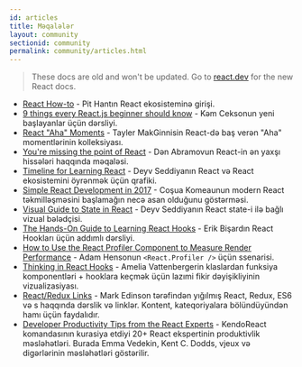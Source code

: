 ```yaml
---
id: articles
title: Məqalələr
layout: community
sectionid: community
permalink: community/articles.html
---
```


<div class="scary">

> These docs are old and won't be updated. Go to [react.dev](https://react.dev/) for the new React docs.

</div>

- [React How-to](https://github.com/petehunt/react-howto) - Pit Hantın React ekosisteminə girişi.
- [9 things every React.js beginner should know](https://camjackson.net/post/9-things-every-reactjs-beginner-should-know) - Kəm Ceksonun yeni başlayanlar üçün dərsliyi.
- [React "Aha" Moments](https://tylermcginnis.com/react-aha-moments/) - Tayler MakGinnisin React-də baş verən "Aha" momentlərinin kolleksiyası.
- [You're missing the point of React](https://medium.com/@dan_abramov/youre-missing-the-point-of-react-a20e34a51e1a) - Dən Abramovun React-in ən yaxşı hissələri haqqında məqaləsi.
- [Timeline for Learning React](https://daveceddia.com/timeline-for-learning-react/) - Deyv Seddiyanın React və React ekosistemini öyrənmək üçün qrafiki.
- [Simple React Development in 2017](https://hackernoon.com/simple-react-development-in-2017-113bd563691f) - Coşua Komeaunun modern React təkmilləşməsini başlamağın necə asan olduğunu göstərməsi.
- [Visual Guide to State in React](https://daveceddia.com/visual-guide-to-state-in-react/) - Deyv Seddiyanın React state-i ilə bağlı vizual bələdçisi.
- [The Hands-On Guide to Learning React Hooks](https://www.telerik.com/kendo-react-ui/react-hooks-guide/) - Erik Bişardın React Hookları üçün addımlı dərsliyi.
- [How to Use the React Profiler Component to Measure Render Performance](https://medium.com/@adamhenson/how-to-use-the-react-profiler-component-to-measure-performance-improvements-from-hooks-d43b7092d7a8) - Adam Hensonun `<React.Profiler />` üçün ssenarisi.
- [Thinking in React Hooks](https://wattenberger.com/blog/react-hooks) - Amelia Vattenbergerin klaslardan funksiya komponentləri + hooklara keçmək üçün lazımi fikir dəyişikliyinin vizualizasiyası.
- [React/Redux Links](https://github.com/markerikson/react-redux-links) - Mark Edinson tərəfindən yığılmış React, Redux, ES6 və s haqqında dərslik və linklər. Kontent, kateqoriyalara bölündüyündən hamı üçün faydalıdır.
- [Developer Productivity Tips from the React Experts](https://www.telerik.com/kendo-react-ui/react-best-practices-and-productivity-tips/) - KendoReact komandasının kurasiya etdiyi 20+ React ekspertinin produktivlik məsləhətləri. Burada Emma Vedekin, Kent C. Dodds, vjeux və digərlərinin məsləhətləri göstərilir. 
